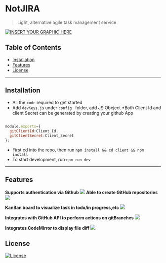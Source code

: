 
# NotJIRA

> Light, alternative agile task management service



[![INSERT YOUR GRAPHIC HERE](https://user-images.githubusercontent.com/32422811/71782256-2fb9be00-2fa6-11ea-93a4-8f361fd67cc5.png)]()



 
## Table of Contents 


- [Installation](#installation)
- [Features](#features)
- [License](#license)
---

## Installation

- All the `code` required to get started
- Add `devKeys.js` under `config ` folder, add JS Obeject 
  *Both Client Id and client Secret can be generated by creating your github App
 ```javascript 
     
module.exports={
   gitClientId:Client_Id,
   gitClientSecret:Client_Secret
};
 ```
-   First cd into the repo, then run
   `npm install && cd client && npm install`
-    To start development, run 
    `npm run dev`
---

## Features

**Supports authentication via Github**
![](https://user-images.githubusercontent.com/32422811/71834876-416e9480-307e-11ea-9b20-890e684e5586.gif)
**Able to create GitHub repositories**
 ![](https://user-images.githubusercontent.com/32422811/71835091-be017300-307e-11ea-997a-a17328ac94d7.gif)
 
 **KanBan board to visualize task in todo/in progress,etc**
![](https://user-images.githubusercontent.com/32422811/71835352-48e26d80-307f-11ea-90d6-8301f4e56692.gif)

**Integrates with GitHub API to perform actions on gitBranches**
![](https://user-images.githubusercontent.com/32422811/71835943-dc686e00-3080-11ea-98c8-0dbf361b7565.gif)

**Integrates CodeMirror to display file diff**
![](https://user-images.githubusercontent.com/32422811/71835790-6e23ab80-3080-11ea-9678-34015dffc766.gif)


## License

[![License](http://img.shields.io/:license-mit-blue.svg?style=flat-square)](http://badges.mit-license.org)

 
